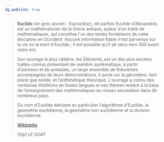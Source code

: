 ```yaml
---
dg-publish: true
---
```


> **Euclide** (en grec ancien : Εὐκλείδης), dit parfois Euclide d'Alexandrie, est un mathématicien de la Grèce antique, auteur d’un traité de mathématiques, qui constitue l'un des textes fondateurs de cette discipline en Occident. Aucune information fiable n'est parvenue sur la vie ou la mort d'Euclide ; il est possible qu'il ait vécu vers 300 avant notre ère.
>
> Son ouvrage le plus célèbre, les Éléments, est un des plus anciens traités connus présentant de manière systématique, à partir d'axiomes et de postulats, un large ensemble de théorèmes accompagnés de leurs démonstrations. Il porte sur la géométrie, tant plane que solide, et l’arithmétique théorique. L'ouvrage a connu des centaines d’éditions en toutes langues et ses thèmes restent à la base de l’enseignement des mathématiques au niveau secondaire dans de nombreux pays.
>
> Du nom d’Euclide dérivent en particulier l’algorithme d'Euclide, la géométrie euclidienne, la géométrie non euclidienne et la division euclidienne.
>
> [Wikipedia](https://fr.wikipedia.org/wiki/Euclide)

>[!tip] LE GOAT
